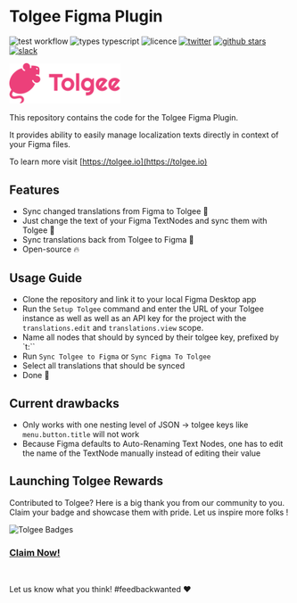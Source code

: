 # Tolgee Figma Plugin

![test workflow](https://github.com/tolgee/figma-plugin/actions/workflows/test.yml/badge.svg)
![types typescript](https://img.shields.io/badge/Types-Typescript-blue)
![licence](https://img.shields.io/github/license/tolgee/figma-plugin)
[![twitter](https://img.shields.io/twitter/follow/Tolgee_i18n?style=social)](https://twitter.com/Tolgee_i18n)
[![github stars](https://img.shields.io/github/stars/tolgee/figma-plugin?style=social)](https://github.com/tolgee/figma-plugin)
[![slack](https://img.shields.io/badge/slack-Tolgee%20community-blue)](https://tolg.ee/slack)

[<img src="https://raw.githubusercontent.com/tolgee/documentation/main/tolgee_logo_text.svg" alt="Tolgee" width="200" />](https://tolgee.io)

This repository contains the code for the Tolgee Figma Plugin.

It provides ability to easily manage localization texts directly in context of your Figma files.

To learn more visit [https://tolgee.io](https://tolgee.io)

## Features

- Sync changed translations from Figma to Tolgee 🙌
- Just change the text of your Figma TextNodes and sync them with Tolgee 🎉
- Sync translations back from Tolgee to Figma 🎈
- Open-source 🔥

## Usage Guide

- Clone the repository and link it to your local Figma Desktop app
- Run the `Setup Tolgee` command and enter the URL of your Tolgee instance as well as well as an API key for the project with the `translations.edit` and `translations.view` scope.
- Name all nodes that should by synced by their tolgee key, prefixed by `t:``
- Run `Sync Tolgee to Figma` or `Sync Figma To Tolgee`
- Select all translations that should be synced
- Done 🙌

## Current drawbacks

- Only works with one nesting level of JSON -> tolgee keys like `menu.button.title` will not work
- Because Figma defaults to Auto-Renaming Text Nodes, one has to edit the name of the TextNode manually instead of editing their value

## Launching Tolgee Rewards

Contributed to Tolgee? Here is a big thank you from our community to you.
Claim your badge and showcase them with pride.
Let us inspire more folks !

![Tolgee Badges](https://aviyel.com/assets/uploads/rewards/share/project/28/512/share.png)

### **[Claim Now!](https://aviyel.com/projects/28/tolgee/rewards)**

<br>

Let us know what you think! #feedbackwanted ❤️
